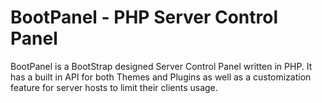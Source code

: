 BootPanel - PHP Server Control Panel
=========
BootPanel is a BootStrap designed Server Control Panel written in PHP.  It has a built in API for both Themes and Plugins as well as a customization feature for server hosts to limit their clients usage.